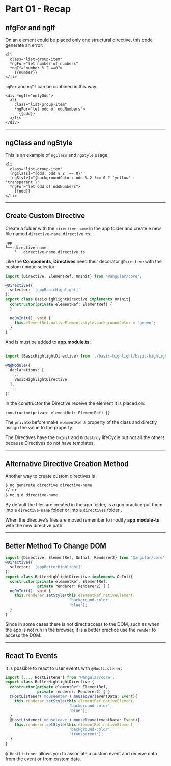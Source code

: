 # Part 01 - Recap

## nfgFor and ngIf

On an element could be placed only one structural directive, this code generate an error:

```angular2html
<li
  class="list-group-item"
  *ngFor="let number of numbers"
  *ngIf="number % 2 ==0">
    {{number}}
</li>
```
`ngFor` and `ngIf` can be conbined in this way:

```angular2html
<div *ngIf="onlyOdd">
  <li
    class="list-group-item"
    *ngFor="let odd of oddNumbers">
      {{odd}}
  </li>
</div>
```
---

## ngClass and ngStyle

This is an example of `ngClass` and `ngStyle` usage:

```angular2html
<li
  class="list-group-item"
  [ngClass]="{odd: odd % 2 !== 0}"
  [ngStyle]="{backgroundColor: odd % 2 !== 0 ? 'yellow' : 'transparent'}"
  *ngFor="let odd of oddNumbers">
    {{odd}}
</li>
```
---

## Create Custom Directive

Create a folder with the `directive-name` in the app folder and create e new file named  `directive-name.directive.ts`:

```
app
└── directive-name
    └── directive-name.directive.ts
```

Like the **Components**, **Directives** need their decorator `@Directive` with the custom unique selector:

```typescript
import {Directive, ElementRef, OnInit} from '@angular/core';

@Directive({
  selector: '[appBasicHighlight]'
})
export class BasicHighlightDirective implements OnInit{
  constructor(private elementRef: ElementRef) {
  }

  ngOnInit(): void {
    this.elementRef.nativeElement.style.backgroundColor = 'green';
  }
}
```
And is must be added to **app.module.ts**:
```typescript
...
import {BasicHighlightDirective} from './basic-highlight/basic-highlight.directive';

@NgModule({
  declarations: [
    ...
    BasicHighlightDirective
  ],
  ...
})
```

In the constructor the Directive receive the element it is placed on:
```
constructor(private elementRef: ElementRef) {}
```
The `private` before make `elementRef` a property of the class and directly assign the value to the property.

The Directives have the `OnInit` and `OnDestroy` lifeCycle but not all the others because Directives do not have templates.

---

## Alternative Directive Creation Method

Another way to create custom directives is :

```bash
$ ng generate directive directive-name 
// or 
$ ng g d directive-name 
```

By default the files are created in the app folder, is a goo practice put them into a `directive-name` folder or into a `directives` folder .

When the directive's files are moved remember to modify **app.module-ts** with the new directive path.

---

## Better Method To Change DOM

```typescript
import {Directive, ElementRef, OnInit, Renderer2} from '@angular/core';
@Directive({
  selector: '[appBetterHighlight]'
})
export class BetterHighlightDirective implements OnInit{
  constructor(private elementRef: ElementRef,
              private renderer: Renderer2) { }
  ngOnInit(): void {
    this.renderer.setStyle(this.elementRef.nativeElement,
                            'background-color',
                            'blue');
  }
}
```

Since in some cases there is not direct access to the DOM, such as when the app is not run in the browser, it is a better practice use the `render` to access the DOM. 

---

## React To Events

It is possible to react to user events with `@HostListener`:

```typescript
import {..., HostListener} from '@angular/core';
export class BetterHighlightDirective {
  constructor(private elementRef: ElementRef,
              private renderer: Renderer2) { }
  @HostListener('mouseenter') mouseover(eventData: Event){
    this.renderer.setStyle(this.elementRef.nativeElement,
                            'background-color',
                            'blue');
  }
  @HostListener('mouseleave') mouseleave(eventData: Event){
    this.renderer.setStyle(this.elementRef.nativeElement,
                            'background-color',
                            'transparent');
  }
}
```

`@ HostListener` allows you to associate a custom event and receive data from the event or from custom data.



